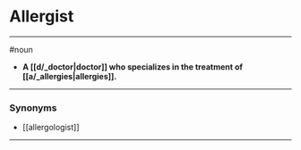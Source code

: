 # Allergist
---
#noun
- **A [[d/_doctor|doctor]] who specializes in the treatment of [[a/_allergies|allergies]].**
---
### Synonyms
- [[allergologist]]
---
